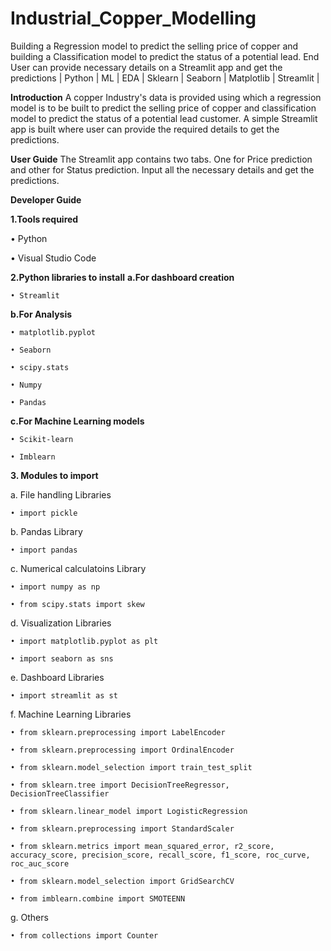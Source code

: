 # Industrial_Copper_Modelling
Building a Regression model to predict the selling price of copper and building a Classification model to predict the status of a potential lead. End User can provide necessary details on a Streamlit app and get the predictions | Python | ML | EDA | Sklearn | Seaborn | Matplotlib | Streamlit |

**Introduction**
A copper Industry's data is provided using which a regression model is to be built to predict the selling price of copper and classification model to predict the status of a potential lead customer. A simple Streamlit app is built where user can provide the required details to get the predictions.

**User Guide**
The Streamlit app contains two tabs. One for Price prediction and other for Status prediction. Input all the necessary details and get the predictions. 

**Developer Guide**

**1.Tools required**

  • Python

  • Visual Studio Code

**2.Python libraries to install**
  **a.For dashboard creation**

    • Streamlit

  **b.For Analysis**

    • matplotlib.pyplot

    • Seaborn

    • scipy.stats

    • Numpy

    • Pandas

  **c.For Machine Learning models**

    • Scikit-learn

    • Imblearn

**3. Modules to import**

  a. File handling Libraries

    • import pickle

  b. Pandas Library

    • import pandas

  c. Numerical calculatoins Library

    • import numpy as np

    • from scipy.stats import skew

  d. Visualization Libraries

    • import matplotlib.pyplot as plt

    • import seaborn as sns

  e. Dashboard Libraries

    • import streamlit as st

  f. Machine Learning Libraries

    • from sklearn.preprocessing import LabelEncoder

    • from sklearn.preprocessing import OrdinalEncoder
    
    • from sklearn.model_selection import train_test_split

    • from sklearn.tree import DecisionTreeRegressor, DecisionTreeClassifier

    • from sklearn.linear_model import LogisticRegression

    • from sklearn.preprocessing import StandardScaler

    • from sklearn.metrics import mean_squared_error, r2_score, accuracy_score, precision_score, recall_score, f1_score, roc_curve, roc_auc_score

    • from sklearn.model_selection import GridSearchCV

    • from imblearn.combine import SMOTEENN

  g. Others

    • from collections import Counter

  
